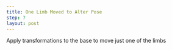 ```yaml
---
title: One Limb Moved to Alter Pose
step: 7
layout: post
---
```


Apply transformations to the base to move just one of the limbs 

<script src="https://gist.github.com/madhephaestus/a6e2a2299bf6e8ff6c573fdf262036f6.js"></script>


